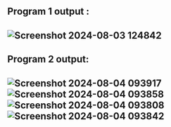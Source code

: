 Program 1 output :
--------------------------------------------------------------------------------------------------------------------------
![Screenshot 2024-08-03 124842](https://github.com/user-attachments/assets/05c5eb2b-cb69-448b-b4b4-12e96f5f42b5)
-------------------------------------------------------------------------------------------------------------------------
Program 2 output:
----------------------------------------------------------------------------------------------------------
![Screenshot 2024-08-04 093917](https://github.com/user-attachments/assets/1ce9c297-75cf-4b6d-807c-e067d982c95d)
![Screenshot 2024-08-04 093858](https://github.com/user-attachments/assets/11e8bfa2-cf56-4002-9f8a-30b858add71a)
![Screenshot 2024-08-04 093808](https://github.com/user-attachments/assets/d623d7cd-cf89-423e-8248-f835f6432ef5)
![Screenshot 2024-08-04 093842](https://github.com/user-attachments/assets/023b4702-9650-420d-950a-904ed19f82eb)
-----------------------------------------------------------------------------------------------------------------------------


